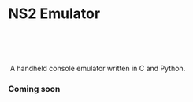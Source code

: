 # NS2 Emulator
<img scr="ns2emulator.png" height="80px">
A handheld console emulator written in C and Python.

### Coming soon
